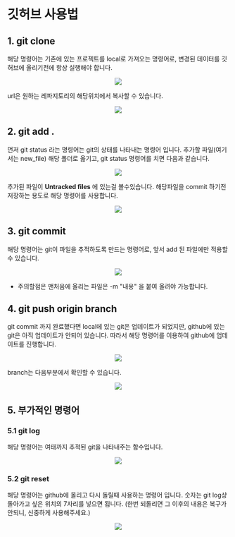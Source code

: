 깃허브 사용법
=============

## 1. git clone
해당 명령어는 기존에 있는 프로젝트를 local로 가져오는 명령어로, 변경된 데이터를 깃허브에 올리기전에 항상 실행해야 합니다. 
<p align="center"><img src="clone.png" width="가로 사이즈" height="세로 사이즈"></p>

url은 원하는 레파지토리의 해당위치에서 복사할 수 있습니다.
<p align="center"><img src="github_url.png" width="가로 사이즈" height="세로 사이즈"></p>

## 2. git add .
먼저 git status 라는 명령어는 git의 상태를 나타내는 명령어 입니다. 추가할 파일(여기서는 new_file) 해당 폴더로 옮기고, git status 명령어를 치면 다음과 같습니다.
<p align="center"><img src="git_add_status.png" width="가로 사이즈" height="세로 사이즈"></p>

추가된 파일이 **Untracked files** 에 있는걸 볼수있습니다. 해당파일을 commit 하기전 저장하는 용도로 해당 명령어를 사용합니다.
<p align="center"><img src="git_add.png" width="가로 사이즈" height="세로 사이즈"></p>

## 3. git commit
해당 명령어는 git이 파일을 추적하도록 만드는 명령어로, 앞서 add 된 파일에만 적용할 수 있습니다.
<p align="center"><img src="git_commit.png" width="가로 사이즈" height="세로 사이즈"></p>

- 주의할점은 맨처음에 올리는 파일은 -m "내용" 을 붙여 올려야 가능합니다.

## 4. git push origin branch
git commit 까지 완료했다면 local에 있는 git은 업데이트가 되었지만, github에 있는 git은 아직 업데이트가 안되어 있습니다. 따라서 해당 명령어를 이용하여 github에 업데이트를 진행합니다.
<p align="center"><img src="git_push.png" width="가로 사이즈" height="세로 사이즈"></p>

branch는 다음부분에서 확인할 수 있습니다. 
<p align="center"><img src="git_push_branch.png" width="가로 사이즈" height="세로 사이즈"></p>

## 5. 부가적인 명령어
### 5.1 git log
해당 명령어는 여태까지 추적된 git을 나타내주는 함수입니다.
<p align="center"><img src="git_log.png" width="가로 사이즈" height="세로 사이즈"></p>

### 5.2 git reset
해당 명령어는 github에 올리고 다시 돌릴때 사용하는 명령어 입니다. 숫자는 git log상 돌아가고 싶은 위치의 7자리를 넣으면 됩니다. (한번 되돌리면 그 이후의 내용은 복구가 안되니, 신중하게 사용해주세요.)
<p align="center"><img src="git_reset.png" width="가로 사이즈" height="세로 사이즈"></p>
